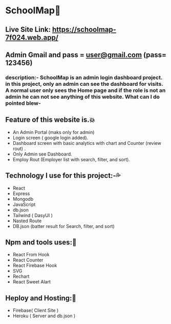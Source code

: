 # SchoolMap:blue_heart:

## Live Site Link: https://schoolmap-7f024.web.app/
## Admin Gmail and pass = user@gmail.com (pass= 123456)

### description:- SchoolMap is an admin login dashboard project. in this project, only an admin can see the dashboard for visits. A normal user only sees the Home page and if the role is not an admin he can not see anything of this website. What can I do pointed blew-

  ## Feature of this website is.:collision:
  * An Admin Portal (maks only for admin)
  * Login screen ( google login added).
  * Dashboard screen with basic analytics with chart and Counter (review rout) .
  * Only Admin see Dashboard.
  * Employ Rout (Employer list with search, filter, and sort).

  ## Technology I use for this project:-:sweat_drops:
  * React
  * Express
  * Mongodb
  * JavaScript
  * db.json
  * Tailwind ( DasyUI )
  * Nasted Route
  * DB.json (batter result for Search, filter, and sort)

  ## Npm and tools uses::thought_balloon:
  * React From Hook
  * React Counter
  * React Firebase Hook
  * SVG
  * Rechart
  * React Sweet Alart
 
  ## Heploy and Hosting::100:
  * Firebase( Client Site )
  * Heroku ( Server and db.json )
